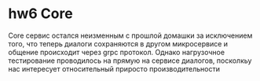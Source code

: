 # hw6 Core

Core сервис остался неизменным с прошлой домашки за исключением того, что теперь диалоги сохраняются в другом
микросервисе и общение происходит через grpc протокол. Однако нагрузочное тестирование проводилось на прямую на сервисе
диалогов, посколкьу нас интересует относительный приросто производительности 